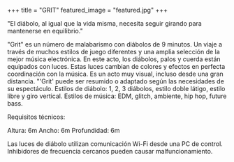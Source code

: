 +++
title = "GRIT"
featured_image = "featured.jpg"
+++


"El diábolo, al igual que la vida misma, necesita seguir girando para mantenerse en equilibrio."


"Grit" es un número de malabarismo con diábolos de 9 minutos. Un viaje a través de muchos estilos de juego diferentes y una amplia selección de la mejor música electrónica. En este acto, los diábolos, palos y cuerda están equipados con luces. Estas luces cambian de colores y efectos en perfecta coordinación con la música. Es un acto muy visual, incluso desde una gran distancia.
"'Grit' puede ser resumido o adaptado según las necesidades de su espectáculo.
Estilos de diábolo: 1, 2, 3 diábolos, estilo doble látigo, estilo libre y giro vertical.
Estilos de música: EDM, glitch, ambiente, hip hop, future bass.


Requisitos técnicos:

Altura: 6m
Ancho: 6m
Profundidad: 6m

Las luces de diábolo utilizan comunicación Wi-Fi desde una PC de control. Inhibidores de frecuencia cercanos pueden causar malfuncionamiento.

